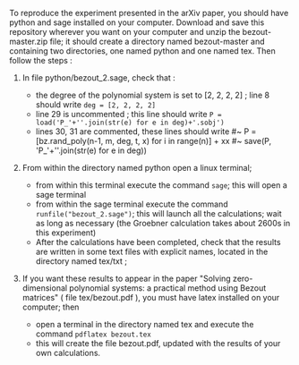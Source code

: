 To reproduce the experiment presented in the arXiv paper, you should have python and sage installed on your computer. Download and save this repository wherever you want on your computer and unzip the bezout-master.zip file; it should create a directory named bezout-master and containing two directories, one named python and one named tex.
Then follow the steps :

1. In file python/bezout_2.sage, check that :
    * the degree of the polynomial system is set to [2, 2, 2, 2] ; line 8 should write `deg = [2, 2, 2, 2]`
    * line 29 is uncommented ; this line should write 
        `P = load('P_'+''.join(str(e) for e in deg)+'.sobj')`
    * lines 30, 31 are commented, these lines should write 
        #~ P = [bz.rand_poly(n-1, m, deg, t, x) for i in range(n)] + xx
        #~ save(P, 'P_'+''.join(str(e) for e in deg))

2. From within the directory named python open a linux terminal;
    * from within this terminal execute the command `sage`; this will open a sage terminal
    * from within the sage terminal execute the command `runfile("bezout_2.sage")`; this will launch all the calculations; wait as long as necessary (the Groebner calculation takes about 2600s in this experiment)
    * After the calculations have been completed, check that the results are written in some text files with explicit names, located in the directory named tex/txt ; 


3. If you want these results to appear in the paper "Solving zero-dimensional polynomial systems: a practical method using Bezout matrices" ( file tex/bezout.pdf ), you must have latex installed on your computer; then
    * open a terminal in the directory named tex and execute the command `pdflatex bezout.tex`
    * this will create the file bezout.pdf, updated with the results of your own calculations.


